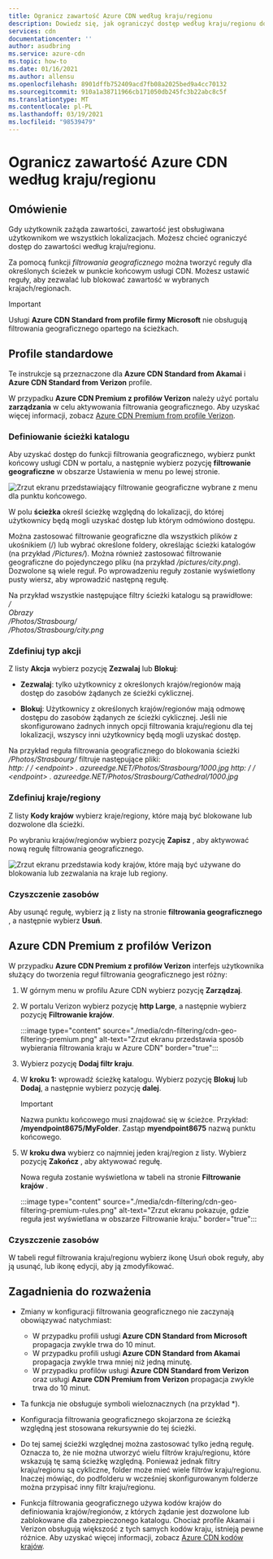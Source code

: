 ```yaml
---
title: Ogranicz zawartość Azure CDN według kraju/regionu
description: Dowiedz się, jak ograniczyć dostęp według kraju/regionu do zawartości Azure CDN przy użyciu funkcji filtrowania geograficznego.
services: cdn
documentationcenter: ''
author: asudbring
ms.service: azure-cdn
ms.topic: how-to
ms.date: 01/16/2021
ms.author: allensu
ms.openlocfilehash: 8901dffb752409acd7fb08a2025bed9a4cc70132
ms.sourcegitcommit: 910a1a38711966cb171050db245fc3b22abc8c5f
ms.translationtype: MT
ms.contentlocale: pl-PL
ms.lasthandoff: 03/19/2021
ms.locfileid: "98539479"
---
```

# <a name="restrict-azure-cdn-content-by-countryregion"></a>Ogranicz zawartość Azure CDN według kraju/regionu

## <a name="overview"></a>Omówienie
Gdy użytkownik zażąda zawartości, zawartość jest obsługiwana użytkownikom we wszystkich lokalizacjach. Możesz chcieć ograniczyć dostęp do zawartości według kraju/regionu. 

Za pomocą funkcji *filtrowania geograficznego* można tworzyć reguły dla określonych ścieżek w punkcie końcowym usługi CDN. Możesz ustawić reguły, aby zezwalać lub blokować zawartość w wybranych krajach/regionach.

> [!IMPORTANT]
> Usługi **Azure CDN Standard from profile firmy Microsoft** nie obsługują filtrowania geograficznego opartego na ścieżkach.
> 

## <a name="standard-profiles"></a>Profile standardowe

Te instrukcje są przeznaczone dla **Azure CDN Standard from Akamai** i **Azure CDN Standard from Verizon** profile.

W przypadku **Azure CDN Premium z profilów Verizon** należy użyć portalu **zarządzania** w celu aktywowania filtrowania geograficznego. Aby uzyskać więcej informacji, zobacz [Azure CDN Premium from profile Verizon](#azure-cdn-premium-from-verizon-profiles).

### <a name="define-the-directory-path"></a>Definiowanie ścieżki katalogu
Aby uzyskać dostęp do funkcji filtrowania geograficznego, wybierz punkt końcowy usługi CDN w portalu, a następnie wybierz pozycję **filtrowanie geograficzne** w obszarze Ustawienia w menu po lewej stronie. 

![Zrzut ekranu przedstawiający filtrowanie geograficzne wybrane z menu dla punktu końcowego.](./media/cdn-filtering/cdn-geo-filtering-standard.png)

W polu **ścieżka** określ ścieżkę względną do lokalizacji, do której użytkownicy będą mogli uzyskać dostęp lub którym odmówiono dostępu. 

Można zastosować filtrowanie geograficzne dla wszystkich plików z ukośnikiem (/) lub wybrać określone foldery, określając ścieżki katalogów (na przykład */Pictures/*). Można również zastosować filtrowanie geograficzne do pojedynczego pliku (na przykład */pictures/city.png*). Dozwolone są wiele reguł. Po wprowadzeniu reguły zostanie wyświetlony pusty wiersz, aby wprowadzić następną regułę.

Na przykład wszystkie następujące filtry ścieżki katalogu są prawidłowe:   
*/*                                 
*Obrazy*     
*/Photos/Strasbourg/*     
*/Photos/Strasbourg/city.png*

### <a name="define-the-type-of-action"></a>Zdefiniuj typ akcji

Z listy **Akcja** wybierz pozycję **Zezwalaj** lub **Blokuj**: 

- **Zezwalaj**: tylko użytkownicy z określonych krajów/regionów mają dostęp do zasobów żądanych ze ścieżki cyklicznej.

- **Blokuj**: Użytkownicy z określonych krajów/regionów mają odmowę dostępu do zasobów żądanych ze ścieżki cyklicznej. Jeśli nie skonfigurowano żadnych innych opcji filtrowania kraju/regionu dla tej lokalizacji, wszyscy inni użytkownicy będą mogli uzyskać dostęp.

Na przykład reguła filtrowania geograficznego do blokowania ścieżki */Photos/Strasbourg/* filtruje następujące pliki:     
*http: \/ / \<endpoint> . azureedge.NET/Photos/Strasbourg/1000.jpg* 
 *http: \/ / \<endpoint> . azureedge.NET/Photos/Strasbourg/Cathedral/1000.jpg*

### <a name="define-the-countriesregions"></a>Zdefiniuj kraje/regiony

Z listy **Kody krajów** wybierz kraje/regiony, które mają być blokowane lub dozwolone dla ścieżki. 

Po wybraniu krajów/regionów wybierz pozycję **Zapisz** , aby aktywować nową regułę filtrowania geograficznego. 

![Zrzut ekranu przedstawia kody krajów, które mają być używane do blokowania lub zezwalania na kraje lub regiony.](./media/cdn-filtering/cdn-geo-filtering-rules.png)

### <a name="clean-up-resources"></a>Czyszczenie zasobów

Aby usunąć regułę, wybierz ją z listy na stronie **filtrowania geograficznego** , a następnie wybierz **Usuń**.

## <a name="azure-cdn-premium-from-verizon-profiles"></a>Azure CDN Premium z profilów Verizon

W przypadku **Azure CDN Premium z profilów Verizon** interfejs użytkownika służący do tworzenia reguł filtrowania geograficznego jest różny:

1. W górnym menu w profilu Azure CDN wybierz pozycję **Zarządzaj**.

2. W portalu Verizon wybierz pozycję **http Large**, a następnie wybierz pozycję **Filtrowanie krajów**.

    :::image type="content" source="./media/cdn-filtering/cdn-geo-filtering-premium.png" alt-text="Zrzut ekranu przedstawia sposób wybierania filtrowania kraju w Azure CDN" border="true":::
  
3. Wybierz pozycję **Dodaj filtr kraju**.

4. W **kroku 1:** wprowadź ścieżkę katalogu. Wybierz pozycję **Blokuj** lub **Dodaj**, a następnie wybierz pozycję **dalej**.

    > [!IMPORTANT]
    > Nazwa punktu końcowego musi znajdować się w ścieżce.  Przykład: **/myendpoint8675/MyFolder**.  Zastąp **myendpoint8675** nazwą punktu końcowego.
    > 
    
5. W **kroku dwa** wybierz co najmniej jeden kraj/region z listy. Wybierz pozycję **Zakończ** , aby aktywować regułę. 
    
    Nowa reguła zostanie wyświetlona w tabeli na stronie **Filtrowanie krajów** .
    
    :::image type="content" source="./media/cdn-filtering/cdn-geo-filtering-premium-rules.png" alt-text="Zrzut ekranu pokazuje, gdzie reguła jest wyświetlana w obszarze Filtrowanie kraju." border="true":::
 
### <a name="clean-up-resources"></a>Czyszczenie zasobów
W tabeli reguł filtrowania kraju/regionu wybierz ikonę Usuń obok reguły, aby ją usunąć, lub ikonę edycji, aby ją zmodyfikować.

## <a name="considerations"></a>Zagadnienia do rozważenia
* Zmiany w konfiguracji filtrowania geograficznego nie zaczynają obowiązywać natychmiast:
   * W przypadku profili usługi **Azure CDN Standard from Microsoft** propagacja zwykle trwa do 10 minut. 
   * W przypadku profili usługi **Azure CDN Standard from Akamai** propagacja zwykle trwa mniej niż jedną minutę. 
   * W przypadku profilów usługi **Azure CDN Standard from Verizon** oraz usługi **Azure CDN Premium from Verizon** propagacja zwykle trwa do 10 minut. 
 
* Ta funkcja nie obsługuje symboli wieloznacznych (na przykład *).

* Konfiguracja filtrowania geograficznego skojarzona ze ścieżką względną jest stosowana rekursywnie do tej ścieżki.

* Do tej samej ścieżki względnej można zastosować tylko jedną regułę. Oznacza to, że nie można utworzyć wielu filtrów kraju/regionu, które wskazują tę samą ścieżkę względną. Ponieważ jednak filtry kraju/regionu są cykliczne, folder może mieć wiele filtrów kraju/regionu. Inaczej mówiąc, do podfolderu w wcześniej skonfigurowanym folderze można przypisać inny filtr kraju/regionu.

* Funkcja filtrowania geograficznego używa kodów krajów do definiowania krajów/regionów, z których żądanie jest dozwolone lub zablokowane dla zabezpieczonego katalogu. Chociaż profile Akamai i Verizon obsługują większość z tych samych kodów kraju, istnieją pewne różnice. Aby uzyskać więcej informacji, zobacz [Azure CDN kodów krajów](/previous-versions/azure/mt761717(v=azure.100)). 

